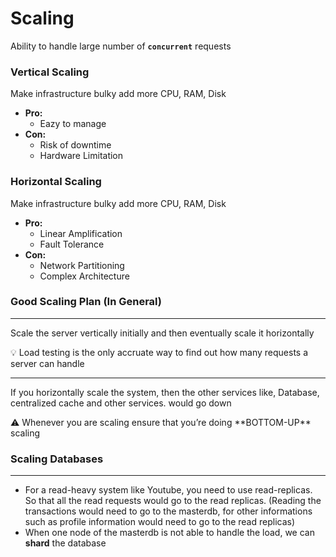 # Scaling

Ability to handle large number of **`concurrent`** requests

### Vertical Scaling

Make infrastructure bulky add more CPU, RAM, Disk

- **Pro:**
  - Eazy to manage
- **Con:**
  - Risk of downtime
  - Hardware Limitation

### Horizontal Scaling

Make infrastructure bulky add more CPU, RAM, Disk

- **Pro:**
  - Linear Amplification
  - Fault Tolerance
- **Con:**
  - Network Partitioning
  - Complex Architecture

### Good Scaling Plan (In General)

---

Scale the server vertically initially and then eventually scale it horizontally

<aside>
💡 Load testing is the only accruate way to find out how many requests a server can handle

</aside>

---

If you horizontally scale the system, then the other services like, Database, centralized cache and other services. would go down

<aside>
⚠️ Whenever you are scaling ensure that you’re doing **BOTTOM-UP** scaling

</aside>

### Scaling Databases

---

- For a read-heavy system like Youtube, you need to use read-replicas. So that all the read requests would go to the read replicas. (Reading the transactions would need to go to the masterdb, for other informations such as profile information would need to go to the read replicas)
- When one node of the masterdb is not able to handle the load, we can **shard** the database
